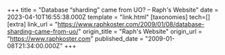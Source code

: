 +++
title = "Database “sharding” came from UO? – Raph's Website"
date = 2023-04-10T16:55:38.000Z
template = "link.html"
[taxonomies]
tech=[]
[extra]
link_url = "https://www.raphkoster.com/2009/01/08/database-sharding-came-from-uo/"
origin_title = "Raph's Website"
origin_url = "https://www.raphkoster.com"
published_date = "2009-01-08T21:34:00.000Z"
+++